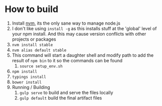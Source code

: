 # How to build

1. Install [nvm](https://github.com/creationix/nvm), its the only sane way to manage node.js
1. I don't like using `install -g` as this installs stuff at the 'global' level of your npm install. And this may cause version conflicts with other projects or packages
1. `nvm install stable`
1. `nvm alias default stable`
1. This command will start a daughter shell and modify path to add the result of `npm bin` to it so the commands can be found
    1. `source setup_env.sh`
1. `npm install`
1. `typings install`
1. `bower install`
1. Running / Building
    1. `gulp serve` to build and serve the files locally
    1. `gulp default` build the final artifact files
